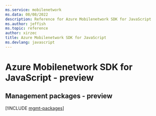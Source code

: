 ```yaml
---
ms.service: mobilenetwork
ms.data: 08/08/2022
description: Reference for Azure Mobilenetwork SDK for JavaScript
ms.author: jeffish
ms.topic: reference
author: xirzec
title: Azure Mobilenetwork SDK for JavaScript
ms.devlang: javascript
---
```

# Azure Mobilenetwork SDK for JavaScript - preview

## Management packages - preview
[!INCLUDE [mgmt-packages](mobilenetwork-mgmt-index.md)]